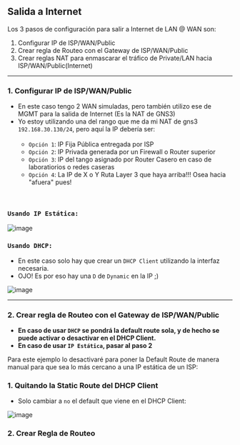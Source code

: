 ## Salida a Internet

Los 3 pasos de configuración para salir a Internet de LAN @ WAN son:

1. Configurar IP de ISP/WAN/Public
2. Crear regla de Routeo con el Gateway de ISP/WAN/Public
3. Crear reglas NAT para enmascarar el tráfico de Private/LAN hacia ISP/WAN/Public(Internet)

---

### 1. Configurar IP de ISP/WAN/Public

- En este caso tengo 2 WAN simuladas, pero también utilizo ese de MGMT para la salida de Internet (Es la NAT de GNS3)
- Yo estoy utilizando una del rango que me da mi NAT de gns3 `192.168.30.130/24`, pero aquí la IP debería ser: <br><br>
    - `Opción 1`: IP Fija Pública entregada por ISP
    - `Opción 2`: IP Privada generada por un Firewall o Router superior
    - `Opción 3`: IP del tango asignado por Router Casero en caso de laboratiorios o redes caseras
    - `Opción 4`: La IP de X o Y Ruta Layer 3 que haya arriba!!! Osea hacia "afuera" pues! 
<br>

### `Usando IP Estática:`

![image](https://github.com/Fz3r0/Fz3r0_-_MikroTik/assets/94720207/41ad5448-55da-42dd-b7ea-f9c2ada29049)

### `Usando DHCP:`

- En este caso solo hay que crear un `DHCP Client` utilizando la interfaz necesaria.
- OJO! Es por eso hay una `D` de `Dynamic` en la IP ;)

![image](https://github.com/Fz3r0/Fz3r0_-_MikroTik/assets/94720207/82319b1b-5512-45dc-8038-6da8591bbe60)

---

### 2. Crear regla de Routeo con el Gateway de ISP/WAN/Public

- **En caso de usar `DHCP` se pondrá la default route sola, y de hecho se puede activar o desactivar en el DHCP Client.**
- **En caso de usar `IP Estática`, pasar al paso 2**

Para este ejemplo lo desactivaré para poner la Default Route de manera manual para que sea lo más cercano a una IP estática de un ISP:

### 1. Quitando la Static Route del DHCP Client

- Solo cambiar a `no` el default que viene en el DHCP Client:

![image](https://github.com/Fz3r0/Fz3r0_-_MikroTik/assets/94720207/6d90f574-75a1-4978-a790-2cb21af778bf)

### 2. Crear Regla de Routeo


